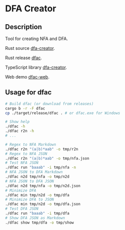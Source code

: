 # DFA Creator

## Description

Tool for creating NFA and DFA.

Rust source [dfa-creator](https://github.com/yyhhenry/dfa-creator).

Rust release [dfac](https://github.com/yyhhenry/dfa-creator/releases/latest).

TypeScript library [dfa-creator](https://npmjs.com/package/dfa-creator).

Web demo [dfac-web](https://dfac.pages.dev/).

## Usage for dfac

```bash
# Build dfac (or download from releases)
cargo b -r -F dfac
cp ./target/release/dfac . # or dfac.exe for Windows

# Show help
./dfac -h
./dfac r2n -h
# ...

# Regex to NFA Markdown
./dfac r2n "(a|b)*aab" -o tmp/r2n
# Regex to NFA JSON
./dfac r2n "(a|b)*aab" -o tmp/nfa.json
# Test NFA JSON
./dfac run "baaab" -i tmp/nfa -n
# NFA JSON to DFA Markdown
./dfac n2d tmp/nfa -o tmp/n2d
# NFA JSON to DFA JSON
./dfac n2d tmp/nfa -o tmp/n2d.json
# Minimize DFA
./dfac min tmp/n2d -o tmp/dfa
# Minimize DFA to JSON
./dfac min tmp/n2d -o tmp/dfa.json
# Test DFA JSON
./dfac run "baaab" -i tmp/dfa
# Show DFA JSON as Markdown
./dfac show tmp/dfa -o tmp/show
```
